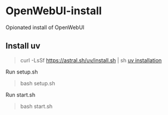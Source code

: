 # OpenWebUI-install
Opionated install of OpenWebUI

## Install uv

> curl -LsSf https://astral.sh/uv/install.sh | sh
[uv installation](https://docs.astral.sh/uv/getting-started/installation/)

Run setup.sh
> bash setup.sh

Run start.sh
> bash start.sh

